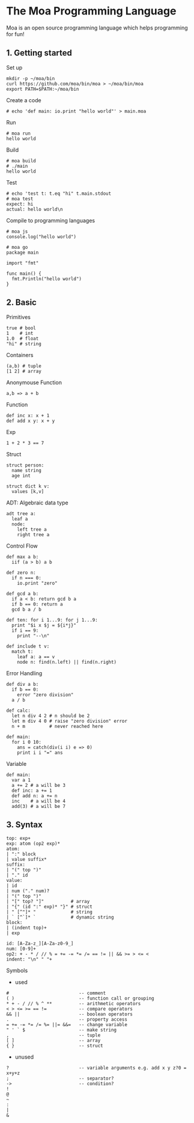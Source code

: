 # The Moa Programming Language
Moa is an open source programming language which helps programming for fun! 


## 1. Getting started

Set up
```
mkdir -p ~/moa/bin
curl https://github.com/moa/bin/moa > ~/moa/bin/moa
export PATH=$PATH:~/moa/bin
```

Create a code
```
# echo 'def main: io.print "hello world"' > main.moa
```

Run
```
# moa run
hello world
```

Build
```
# moa build
# ./main
hello world
```

Test
```
# echo 'test t: t.eq "hi" t.main.stdout
# moa test
expect: hi
actual: hello world\n
```

Compile to programming languages
```
# moa js
console.log("hello world")
```

```
# moa go
package main

import "fmt"

func main() {
  fmt.Println("hello world")
}
```




## 2. Basic

Primitives
```
true # bool
1    # int
1.0  # float
"hi" # string
```

Containers
```
(a,b) # tuple
[1 2] # array
```

Anonymouse Function
```
a,b => a + b
```

Function
```
def inc x: x + 1
def add x y: x + y
```

Exp
```
1 + 2 * 3 == 7
```

Struct
```
struct person:
  name string
  age int

struct dict k v:
  values [k,v]
```

ADT: Algebraic data type
```
adt tree a:
  leaf a
  node:
    left tree a
    right tree a
```

Control Flow
```
def max a b:
  iif (a > b) a b

def zero n:
  if n === 0:
    io.print "zero"

def gcd a b:
  if a < b: return gcd b a
  if b == 0: return a
  gcd b a / b

def ten: for i 1...9: for j 1...9:
  print "$i x $j = ${i*j}"
  if i == 9:
    print "--\n"

def include t v:
  match t:
    leaf a: a == v
    node n: find(n.left) || find(n.right)
```

Error Handling
```
def div a b:
  if b == 0:
    error "zero division"
  a / b

def calc:
  let n div 4 2 # n should be 2
  let m div 4 0 # raise "zero division" error
  n + m         # never reached here

def main:
  for i 0 10:
    ans = catch(div(i i) e => 0)
    print i i "=" ans
```

Variable
```
def main:
  var a 1
  a += 2 # a will be 3
  def inc: a += 1
  def add n: a += n
  inc    # a will be 4
  add(3) # a will be 7
```


## 3. Syntax
```
top: exp+
exp: atom (op2 exp)*
atom:
| ":" block
| value suffix*
suffix:
| "(" top ")"
| "." id
value:
| id
| num ("." num)?
| "(" top ")"
| "[" top? "]"          # array
| "{" (id ":" exp)* "}" # struct
| " [^"]* "             # string
| ` [^`]* `             # dynamic string
block:
| (indent top)+
| exp

id: [A-Za-z_][A-Za-z0-9_]
num: [0-9]+
op2: + - * / // % = += -= *= /= == != || && >= > <= <
indent: "\n" " "+
```

Symbols
- used
```
#                          -- comment
( )                        -- function call or grouping
* + - / // % ^ **          -- arithmetic operators
< > <= >= == !=            -- compare operators
&& ||                      -- boolean operators
.                          -- property access
= += -= *= /= %= ||= &&=   -- change variable
" ' ` $                    -- make string
,                          -- tuple
[ ]                        -- array
{ }                        -- struct
```

- unused
```
?                          -- variable arguments e.g. add x y z?0 = x+y+z
;                          -- separator?
->                         -- condition?
!
@
~
:
|
&
```
